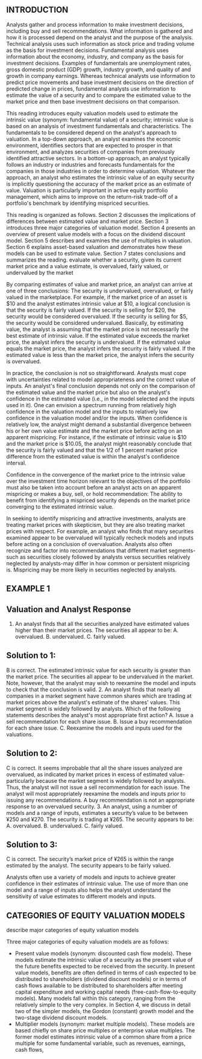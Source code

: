 ## INTRODUCTION

Analysts gather and process information to make investment decisions, including buy and sell recommendations. What information is gathered and how it is processed depend on the analyst and the purpose of the analysis. Technical analysis uses such information as stock price and trading volume as the basis for investment decisions. Fundamental analysis uses information about the economy, industry, and company as the basis for investment decisions. Examples of fundamentals are unemployment rates, gross domestic product (GDP) growth, industry growth, and quality of and growth in company earnings. Whereas technical analysts use information to predict price movements and base investment decisions on the direction of predicted change in prices, fundamental analysts use information to estimate the value of a security and to compare the estimated value to the market price and then base investment decisions on that comparison.

This reading introduces equity valuation models used to estimate the intrinsic value (synonym: fundamental value) of a security; intrinsic value is based on an analysis of investment fundamentals and characteristics. The fundamentals to be considered depend on the analyst's approach to valuation. In a top-down approach, an analyst examines the economic environment, identifies sectors that are expected to prosper in that environment, and analyzes securities of companies from previously identified attractive sectors. In a bottom-up approach, an analyst typically follows an industry or industries and forecasts fundamentals for the companies in those industries in order to determine valuation. Whatever the approach, an analyst who estimates the intrinsic value of an equity security is implicitly questioning the accuracy of the market price as an estimate of value. Valuation is particularly important in active equity portfolio management, which aims to improve on the return-risk trade-off of a portfolio's benchmark by identifying mispriced securities.

This reading is organized as follows. Section 2 discusses the implications of differences between estimated value and market price. Section 3 introduces three major categories of valuation model. Section 4 presents an overview of present value models with a focus on the dividend discount model. Section 5 describes and examines the use of multiples in valuation. Section 6 explains asset-based valuation and demonstrates how these models can be used to estimate value. Section 7 states conclusions and summarizes the reading.
evaluate whether a security, given its current market price and a value estimate, is overvalued, fairly valued, or undervalued by the market

By comparing estimates of value and market price, an analyst can arrive at one of three conclusions: The security is undervalued, overvalued, or fairly valued in the marketplace. For example, if the market price of an asset is $\$ 10$ and the analyst estimates intrinsic value at $\$ 10$, a logical conclusion is that the security is fairly valued. If the security is selling for $\$ 20$, the security would be considered overvalued. If the security is selling for $\$ 5$, the security would be considered undervalued. Basically, by estimating value, the analyst is assuming that the market price is not necessarily the best estimate of intrinsic value. If the estimated value exceeds the market price, the
analyst infers the security is undervalued. If the estimated value equals the market price, the analyst infers the security is fairly valued. If the estimated value is less than the market price, the analyst infers the security is overvalued.

In practice, the conclusion is not so straightforward. Analysts must cope with uncertainties related to model appropriateness and the correct value of inputs. An analyst's final conclusion depends not only on the comparison of the estimated value and the market price but also on the analyst's confidence in the estimated value (i.e., in the model selected and the inputs used in it). One can envision a spectrum running from relatively high confidence in the valuation model and the inputs to relatively low confidence in the valuation model and/or the inputs. When confidence is relatively low, the analyst might demand a substantial divergence between his or her own value estimate and the market price before acting on an apparent mispricing. For instance, if the estimate of intrinsic value is $\$ 10$ and the market price is $\$ 10.05$, the analyst might reasonably conclude that the security is fairly valued and that the $1 / 2$ of 1 percent market price difference from the estimated value is within the analyst's confidence interval.

Confidence in the convergence of the market price to the intrinsic value over the investment time horizon relevant to the objectives of the portfolio must also be taken into account before an analyst acts on an apparent mispricing or makes a buy, sell, or hold recommendation: The ability to benefit from identifying a mispriced security depends on the market price converging to the estimated intrinsic value.

In seeking to identify mispricing and attractive investments, analysts are treating market prices with skepticism, but they are also treating market prices with respect. For example, an analyst who finds that many securities examined appear to be overvalued will typically recheck models and inputs before acting on a conclusion of overvaluation. Analysts also often recognize and factor into recommendations that different market segments-such as securities closely followed by analysts versus securities relatively neglected by analysts-may differ in how common or persistent mispricing is. Mispricing may be more likely in securities neglected by analysts.

## EXAMPLE 1

## Valuation and Analyst Response

1. An analyst finds that all the securities analyzed have estimated values higher than their market prices. The securities all appear to be:
A. overvalued.
B. undervalued.
C. fairly valued.

## Solution to 1:

B is correct. The estimated intrinsic value for each security is greater than the market price. The securities all appear to be undervalued in the market. Note, however, that the analyst may wish to reexamine the model and inputs to check that the conclusion is valid.
2. An analyst finds that nearly all companies in a market segment have common shares which are trading at market prices above the analyst's estimate of the shares' values. This market segment is widely followed by analysts. Which of the following statements describes the analyst's most appropriate first action?
A. Issue a sell recommendation for each share issue.
B. Issue a buy recommendation for each share issue.
C. Reexamine the models and inputs used for the valuations.

## Solution to 2:

C is correct. It seems improbable that all the share issues analyzed are overvalued, as indicated by market prices in excess of estimated value-particularly because the market segment is widely followed by analysts. Thus, the analyst will not issue a sell recommendation for each issue. The analyst will most appropriately reexamine the models and inputs prior to issuing any recommendations. A buy recommendation is not an appropriate response to an overvalued security.
3. An analyst, using a number of models and a range of inputs, estimates a security’s value to be between $¥ 250$ and $¥ 270$. The security is trading at $¥ 265$. The security appears to be:
A. overvalued.
B. undervalued.
C. fairly valued.

## Solution to 3:

C is correct. The security’s market price of $¥ 265$ is within the range estimated by the analyst. The security appears to be fairly valued.

Analysts often use a variety of models and inputs to achieve greater confidence in their estimates of intrinsic value. The use of more than one model and a range of inputs also helps the analyst understand the sensitivity of value estimates to different models and inputs.

## CATEGORIES OF EQUITY VALUATION MODELS

describe major categories of equity valuation models

Three major categories of equity valuation models are as follows:

- Present value models (synonym: discounted cash flow models). These models estimate the intrinsic value of a security as the present value of the future benefits expected to be received from the security. In present value models, benefits are often defined in terms of cash expected to be distributed to shareholders (dividend discount models) or in terms of cash flows available to be distributed to shareholders after meeting capital expenditure and working capital needs (free-cash-flow-to-equity models). Many models fall within this category, ranging from the relatively simple to the very complex. In Section 4, we discuss in detail two of the simpler models, the Gordon (constant) growth model and the two-stage dividend discount models.
- Multiplier models (synonym: market multiple models). These models are based chiefly on share price multiples or enterprise value multiples. The former model estimates intrinsic value of a common share from a price multiple for some fundamental variable, such as revenues, earnings, cash flows,

